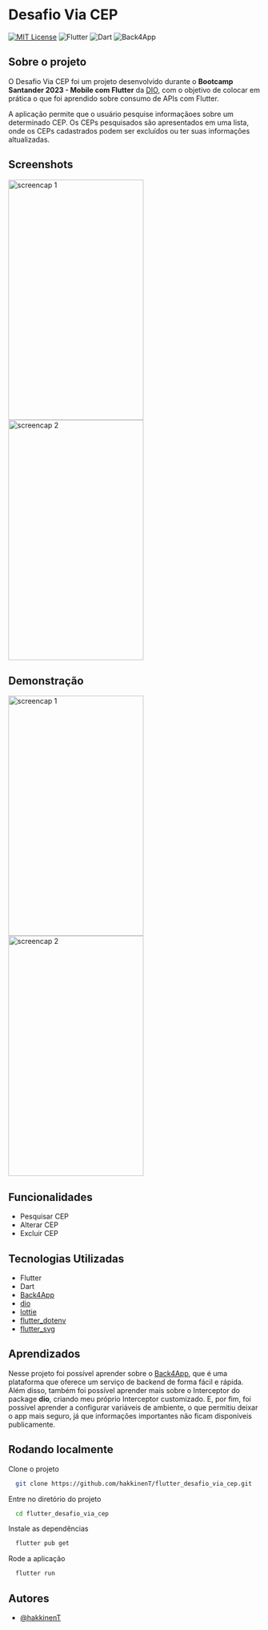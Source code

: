 
# Desafio Via CEP

[![MIT License](https://img.shields.io/badge/License-MIT-green.svg?style=for-the-badge)](https://github.com/hakkinenT/flutter_desafio_via_cep/blob/main/LICENSE) 
![Flutter](https://img.shields.io/badge/Flutter-%2302569B.svg?style=for-the-badge&logo=Flutter&logoColor=white) 
![Dart](https://img.shields.io/badge/dart-%230175C2.svg?style=for-the-badge&logo=dart&logoColor=white)
![Back4App](https://img.shields.io/badge/Back4App-0E2644?style=for-the-badge)

## Sobre o projeto
O Desafio Via CEP foi um projeto desenvolvido durante o **Bootcamp Santander 2023 - Mobile com Flutter** da [DIO](https://www.dio.me/), com o objetivo de colocar em prática o que foi aprendido sobre consumo de APIs com Flutter.

A aplicação permite que o usuário pesquise informaçãoes sobre um determinado CEP. Os CEPs pesquisados são apresentados em uma lista, onde os CEPs cadastrados podem ser excluídos ou ter suas informações altualizadas.

## Screenshots
<p float="left">
    <img src="https://via.placeholder.com/270x480?text=App+Screenshot+Here" alt="screencap 1" width="270" height="480"/>
    <img src="https://via.placeholder.com/270x480?text=App+Screenshot+Here" alt="screencap 2" width="270" height="480"/>
</p>

## Demonstração

<p float="left">
    <img src="https://49.media.tumblr.com/af1c15da12dded7ecd2f1f2ed7950b67/tumblr_nx9cbuEyvx1qz8q0ho1_400.gif" alt="screencap 1" width="270" height="480"/>
    <img src="https://49.media.tumblr.com/af1c15da12dded7ecd2f1f2ed7950b67/tumblr_nx9cbuEyvx1qz8q0ho1_400.gif" alt="screencap 2" width="270" height="480"/>
</p>


## Funcionalidades

- Pesquisar CEP
- Alterar CEP
- Excluir CEP


## Tecnologias Utilizadas
- Flutter
- Dart
- [Back4App](https://www.back4app.com/)
- [dio](https://pub.dev/packages/dio)
- [lottie](https://pub.dev/packages/lottie)
- [flutter_dotenv](https://pub.dev/packages/flutter_dotenv)
- [flutter_svg](https://pub.dev/packages/flutter_svg)
 
  
## Aprendizados

Nesse projeto foi possível aprender sobre o [Back4App](https://www.back4app.com/), que é uma plataforma que oferece um serviço de backend de forma fácil e rápida. Além disso, também foi possível aprender mais sobre o Interceptor do package **dio**, criando meu próprio Interceptor customizado. E, por fim, foi possível aprender a configurar variáveis de ambiente, o que permitiu deixar o app mais seguro, já que informações importantes não ficam disponíveis publicamente.

## Rodando localmente

Clone o projeto

```bash
  git clone https://github.com/hakkinenT/flutter_desafio_via_cep.git
```

Entre no diretório do projeto

```bash
  cd flutter_desafio_via_cep
```

Instale as dependências

```bash
  flutter pub get
```

Rode a aplicação

```bash
  flutter run
```

## Autores

- [@hakkinenT](https://github.com/hakkinenT)

